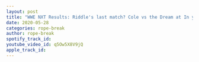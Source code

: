 ```yaml
---
layout: post
title: "WWE NXT Results: Riddle's last match? Cole vs the Dream at In your House. Dinner with the Lee's"
date: 2020-05-28
categories: rope-break
author: rope-break
spotify_track_id: 
youtube_video_id: q5Ow5X8V9jQ
apple_track_id: 
---
```

